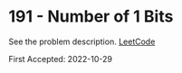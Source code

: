 # 191 - Number of 1 Bits

See the problem description. [LeetCode][1]

First Accepted: 2022-10-29

[1]: <https://leetcode.com/problems/number-of-1-bits/description> "Problem Webpage"
